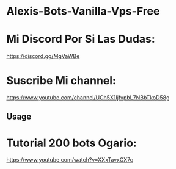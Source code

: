 # Alexis-Bots-Vanilla-Vps-Free

# Mi Discord Por Si Las Dudas: 
https://discord.gg/MgVaWBe

# Suscribe Mi channel: 
https://www.youtube.com/channel/UCh5X1IjfvpbL7NBbTkoD58g

## Usage

# Tutorial 200 bots Ogario:
https://www.youtube.com/watch?v=XXxTavxCX7c

